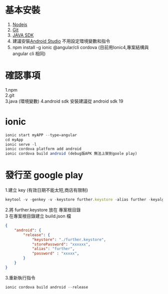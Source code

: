 # 基本安裝
1. [Nodejs](https://nodejs.org/en/) 
2. [Git](https://git-scm.com/)  
3. [JAVA SDK](https://www.oracle.com/technetwork/java/javase/downloads/index.html)
3. 建議安裝[Android Studio](https://developer.android.com/studio/#downloads) 不用設定環境變數和指令
4. npm install -g ionic @angular/cli cordova   (目前用Ionic4,專案結構與 angular cli 相同)  

# 確認事項
1.npm  
2.git  
3.java (環境變數)
4.android sdk 安裝建議從 android sdk 19  

# ionic
``` javascript
ionic start myAPP --type=angular 
cd myApp  
ionic serve -l  
ionic cordova platform add android
ionic cordova build android (debug版APK 無法上架到goole play)
```


# 發行至 google play 
1.建立 key (有效日期不能太短,商店有限制)
``` javascript
keytool -v -genkey -v -keystore further.keystore -alias further -keyalg RSA -validity 100000

```
2.將 further.keystore 放在 專案根目錄  
3 在專案根目錄建立 build.json 檔
``` json
{
    "android": {
        "release": {
            "keystore": "./further.keystore",
            "storePassword": "xxxxxx",
            "alias": "further",
            "password" : "xxxxx",
        }
    }
}
```
3.重新執行指令
``` javascript
ionic cordova build android --release
```






